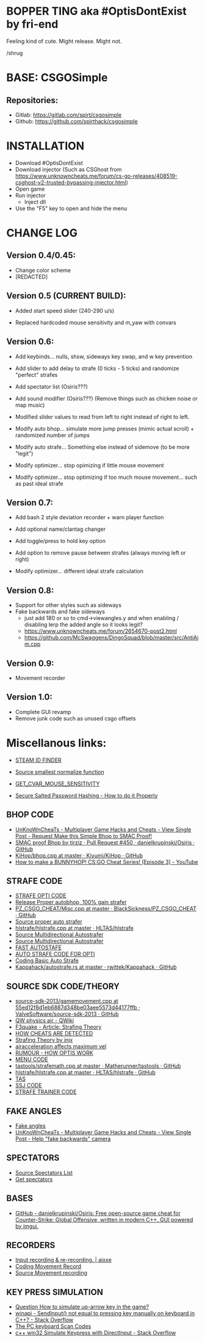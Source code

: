 # BOPPER TING aka #OptisDontExist by fri-end 
Feeling kind of cute. Might release. Might not.

/shrug

# BASE: CSGOSimple
## Repositories:  
- Gitlab: https://gitlab.com/spirt/csgosimple
- Github: https://github.com/spirthack/csgosimple

# INSTALLATION
- Download #OptisDontExist
- Download injector (Such as CSGhost from https://www.unknowncheats.me/forum/cs-go-releases/408519-csghost-v2-trusted-bypassing-injector.html)
- Open game
- Run injector
    - Inject dll
- Use the "F5" key to open and hide the menu

# CHANGE LOG
## Version 0.4/0.45:
- Change color scheme
- [REDACTED]

## Version 0.5 (CURRENT BUILD):
- Added start speed slider (240-290 u/s)

- Replaced hardcoded mouse sensitivity and m_yaw with convars

## Version 0.6:
- Add keybinds... nulls, shsw, sideways key swap, and w key prevention
- Add slider to add delay to strafe (0 ticks - 5 ticks) and randomize "perfect" strafes 
- Add spectator list (Osiris???)
- Add sound modifier (Osiris???) (Remove things such as chicken noise or map music)

- Modified slider values to read from left to right instead of right to left.
- Modify auto bhop... simulate more jump presses (mimic actual scroll) + randomized number of jumps
- Modify auto strafe... Something else instead of sidemove (to be more "legit")
- Modify optimizer... stop opimizing if little mouse movement
- Modify optimizer... stop optimizing if too much mouse movement... such as past ideal strafe

## Version 0.7:
- Add bash 2 style deviation recorder + warn player function
- Add optional name/clantag changer
- Add toggle/press to hold key option
- Add option to remove pause between strafes (always moving left or right)

- Modify optimizer... different ideal strafe calculation

## Version 0.8:
- Support for other styles such as sideways
- Fake backwards and fake sideways
    - just add 180 or so to cmd->viewangles.y and when enabling / disabling lerp the added angle so it looks legit?
    - https://www.unknowncheats.me/forum/2654670-post2.html
    - https://github.com/McSwaggens/DingoSquad/blob/master/src/AntiAim.cpp

## Version 0.9:
- Movement recorder

## Version 1.0:
- Complete GUI revamp
- Remove junk code such as unused csgo offsets

# Miscellanous links:
- [STEAM ID FINDER](https://steamid.io/)

- [Source smallest normalize function](https://www.unknowncheats.me/forum/counterstrike-global-offensive/166415-normalize-function.html)
- [GET_CVAR_MOUSE_SENSITIVITY](https://www.unknowncheats.me/forum/2288413-post2.html)
- [Secure Salted Password Hashing - How to do it Properly](https://crackstation.net/hashing-security.htm)

## BHOP CODE
- [UnKnoWnCheaTs - Multiplayer Game Hacks and Cheats - View Single Post - Request Make this Simple Bhop to SMAC Proof!](https://www.unknowncheats.me/forum/1691836-post2.html)
- [SMAC proof Bhop by tirziz · Pull Request #450 · danielkrupinski/Osiris · GitHub](https://github.com/danielkrupinski/Osiris/pull/450/commits/59a46451abf749cc3ce6ec1c3edc08b1fa92ee8b)
- [KiHop/bhop.cpp at master · Kiyumi/KiHop · GitHub](https://github.com/Kiyumi/KiHop/blob/master/src/bhop.cpp)
- [How to make a BUNNYHOP! CS:GO Cheat Series! (Episode 3) - YouTube](https://www.youtube.com/watch?v=Fq3eaGYUvNs)

## STRAFE CODE
- [STRAFE OPTI CODE](https://www.unknowncheats.me/forum/2880560-post25.html)
- [Release Proper autobhop, 100% gain strafer](https://www.unknowncheats.me/forum/counterstrike-global-offensive/257614-proper-autobhop-100-gain-strafer.html)
- [PZ_CSGO_CHEAT/Misc.cpp at master · BlackSickness/PZ_CSGO_CHEAT · GitHub](https://github.com/BlackSickness/PZ_CSGO_CHEAT/blob/master/Misc.cpp#L380)
- [Source proper auto strafer](https://www.unknowncheats.me/forum/counterstrike-global-offensive/168189-proper-auto-strafer.html)
- [hlstrafe/hlstrafe.cpp at master · HLTAS/hlstrafe](https://github.com/HLTAS/hlstrafe/blob/master/src/hlstrafe.cpp#L16)
- [Source Multidirectional Autostrafer](https://www.unknowncheats.me/forum/counterstrike-global-offensive/356497-multidirectional-autostrafer.html)
- [Source Multidirectional Autostrafer](https://www.unknowncheats.me/forum/2582287-post1.html)
- [FAST AUTOSTAFE](https://www.unknowncheats.me/forum/2297071-post1.html)
- [AUTO STRAFE CODE FOR OPTI](https://www.unknowncheats.me/wiki/Counter_Strike_Global_Offensive:Proper_auto-strafer)
- [Coding Basic Auto Strafe](https://www.unknowncheats.me/forum/counterstrike-global-offensive/144026-basic-auto-strafe.html)
- [Kappahack/autostrafe.rs at master · rwittek/Kappahack · GitHub](https://github.com/rwittek/Kappahack/blob/master/src/autostrafe.rs)

## SOURCE SDK CODE/THEORY
- [source-sdk-2013/gamemovement.cpp at 55ed12f8d1eb6887d348be03aee5573d44177ffb · ValveSoftware/source-sdk-2013 · GitHub](https://github.com/ValveSoftware/source-sdk-2013/blob/55ed12f8d1eb6887d348be03aee5573d44177ffb/sp/src/game/shared/gamemovement.cpp#L1750-L1799)
- [QW physics air - QWiki](https://www.quakeworld.nu/wiki/QW_physics_air)
- [F3quake - Article: Strafing Theory](https://web.archive.org/web/20141224180047/funender.com/quake/articles/strafing_theory.html)
- [HOW CHEATS ARE DETECTED](https://github.com/shavitush/bhoptimer/issues/411)
- [Strafing Theory by injx](https://dimit.me/blog/2017/08/08/defrag-strafe-theory/)
- [airacceleration affects maximum vel](https://www.unknowncheats.me/forum/1394545-post8.html)
- [RUMOUR - HOW OPTIS WORK](https://www.unknowncheats.me/forum/1717007-post8.html)
- [MENU CODE](https://github.com/spirthack/CSGOSimple/blob/master/CSGOSimple/menu.cpp)
- [tastools/strafemath.cpp at master · Matherunner/tastools · GitHub](https://github.com/Matherunner/tastools/blob/master/injectlib/strafemath.cpp)
- [hlstrafe/hlstrafe.cpp at master · HLTAS/hlstrafe · GitHub](https://github.com/HLTAS/hlstrafe/blob/master/src/hlstrafe.cpp#L11)
- [TAS](https://github.com/momentum-mod/game/blob/f4f63671acfc244c6f32b8182206c946fbaee5ea/mp/src/game/shared/momentum/mom_gamemovement.cpp#L1414)
- [SSJ CODE](https://github.com/neko-pm/ssj/blob/master/scripting/ssj.sp)
- [STRAFE TRAINER CODE](https://github.com/PaxPlay/bhop-strafe-trainer/blob/master/scripting/strafe_trainer.sp)

## FAKE ANGLES
- [Fake angles](https://www.unknowncheats.me/forum/1672167-post11.html)
- [UnKnoWnCheaTs - Multiplayer Game Hacks and Cheats - View Single Post - Help "fake backwards" camera](https://www.unknowncheats.me/forum/2656939-post13.html)

## SPECTATORS
- [Source Spectators List](https://www.unknowncheats.me/forum/counterstrike-global-offensive/226226-spectators-list.html)
- [Get spectators](https://www.unknowncheats.me/forum/1763255-post4.html)

## BASES
- [GitHub - danielkrupinski/Osiris: Free open-source game cheat for Counter-Strike: Global Offensive, written in modern C++. GUI powered by imgui.](https://github.com/danielkrupinski/Osiris)

## RECORDERS
- [Input recording & re-recording. | aixxe](https://aixxe.net/2017/04/source-input-recorder)
- [Coding Movement Record](https://www.unknowncheats.me/forum/counterstrike-source/102831-movement-record.html)
- [Source Movement recording](https://www.unknowncheats.me/forum/counterstrike-global-offensive/362788-movement-recording.html)

## KEY PRESS SIMULATION
- [Question How to simulate up-arrow key in the game?](https://www.unknowncheats.me/forum/grand-theft-auto-v/258672-simulate-arrow-key-game.html)
- [winapi - SendInput() not equal to pressing key manually on keyboard in C++? - Stack Overflow](https://stackoverflow.com/questions/18647053/sendinput-not-equal-to-pressing-key-manually-on-keyboard-in-c)
- [The PC keyboard Scan Codes](http://www.philipstorr.id.au/pcbook/book3/scancode.htm)
- [c++ win32 Simulate Keypress with DirectInput - Stack Overflow](https://stackoverflow.com/questions/7320424/c-win32-simulate-keypress-with-directinput)